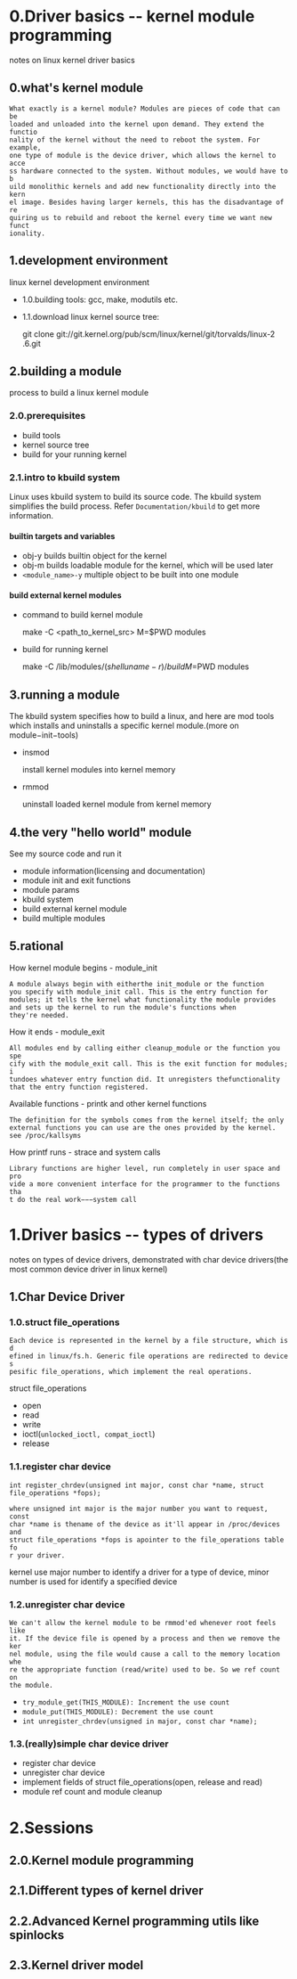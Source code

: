 # 0.Driver basics -- kernel module programming #

notes on linux kernel driver basics

## 0.what's kernel module ##

	What exactly is a kernel module? Modules are pieces of code that can be
	loaded and unloaded into the kernel upon demand. They extend the functio
	nality of the kernel without the need to reboot the system. For example,
	one type of module is the device driver, which allows the kernel to acce
	ss hardware connected to the system. Without modules, we would have to b
	uild monolithic kernels and add new functionality directly into the kern
	el image. Besides having larger kernels, this has the disadvantage of re
	quiring us to rebuild and reboot the kernel every time we want new funct
	ionality.

## 1.development environment ##

linux kernel development environment

- 1.0.building tools: gcc, make, modutils etc.

- 1.1.download linux kernel source tree:

	git clone git://git.kernel.org/pub/scm/linux/kernel/git/torvalds/linux-2
	.6.git

## 2.building a module ##

process to build a linux kernel module

### 2.0.prerequisites ###

- build tools
- kernel source tree
- build for your running kernel

### 2.1.intro to kbuild system ###

Linux uses kbuild system to build its source code. The kbuild system simplifies the build process. Refer `Documentation/kbuild` to get more information.

#### builtin targets and variables ####

- obj-y builds builtin object for the kernel
- obj-m builds loadable module for the kernel, which will be used later
- `<module_name>-y` multiple object to be built into one module

#### build external kernel modules ####

- command to build kernel module

	make -C <path_to_kernel_src> M=$PWD modules

- build for running kernel

	make -C /lib/modules/$(shell uname -r)/build M=$PWD modules

## 3.running a module ##

The kbuild system specifies how to build a linux, and here are mod tools which installs and uninstalls a specific kernel module.(more on module−init−tools)

- insmod

	install kernel modules into kernel memory

- rmmod

	uninstall loaded kernel module from kernel memory

## 4.the very "hello world" module ##

See my source code and run it

- module information(licensing and documentation)
- module init and exit functions
- module params
- kbuild system
- build external kernel module
- build multiple modules

## 5.rational ##

How kernel module begins - module_init

	A module always begin with eitherthe init_module or the function
	you specify with module_init call. This is the entry function for
	modules; it tells the kernel what functionality the module provides
	and sets up the kernel to run the module's functions when
	they're needed.

How it ends - module_exit

	All modules end by calling either cleanup_module or the function you spe
	cify with the module_exit call. This is the exit function for modules; i
	tundoes whatever entry function did. It unregisters thefunctionality
	that the entry function registered.

Available functions - printk and other kernel functions

	The definition for the symbols comes from the kernel itself; the only
	external functions you can use are the ones provided by the kernel.
	see /proc/kallsyms

How printf runs - strace and system calls

	Library functions are higher level, run completely in user space and pro
	vide a more convenient interface for the programmer to the functions tha
	t do the real work−−−system call


# 1.Driver basics -- types of drivers #

notes on types of device drivers, demonstrated with char device drivers(the most common device driver in linux kernel)

## 1.Char Device Driver ##

### 1.0.struct file_operations ###

	Each device is represented in the kernel by a file structure, which is d
	efined in linux/fs.h. Generic file operations are redirected to device s
	pesific file_operations, which implement the real operations.

struct file_operations
- open
- read
- write
- ioctl(`unlocked_ioctl, compat_ioctl`)
- release

### 1.1.register char device ###

`int register_chrdev(unsigned int major, const char *name, struct file_operations *fops);`

	where unsigned int major is the major number you want to request, const
	char *name is thename of the device as it'll appear in /proc/devices and
	struct file_operations *fops is apointer to the file_operations table fo
	r your driver.

kernel use major number to identify a driver for a type of device, minor number is used for identify a specified device

### 1.2.unregister char device ###

	We can't allow the kernel module to be rmmod'ed whenever root feels like
	it. If the device file is opened by a process and then we remove the ker
	nel module, using the file would cause a call to the memory location whe
	re the appropriate function (read/write) used to be. So we ref count on
	the module.

- `try_module_get(THIS_MODULE): Increment the use count`
- `module_put(THIS_MODULE): Decrement the use count`
- `int unregister_chrdev(unsigned in major, const char *name);`

### 1.3.(really)simple char device driver ###

- register char device
- unregister char device
- implement fields of struct file_operations(open, release and read)
- module ref count and module cleanup

# 2.Sessions #
## 2.0.Kernel module programming  ##
## 2.1.Different types of kernel driver ##
## 2.2.Advanced Kernel programming utils like spinlocks ##
## 2.3.Kernel driver model ##
